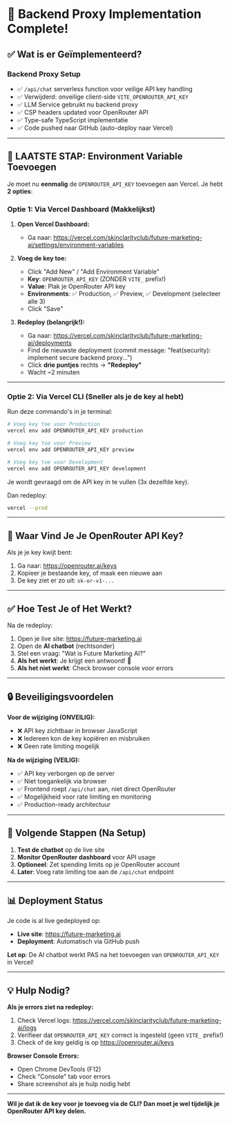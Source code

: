 # 🔐 Backend Proxy Implementation Complete!

## ✅ Wat is er Geïmplementeerd?

### Backend Proxy Setup

- ✅ `/api/chat` serverless function voor veilige API key handling
- ✅ Verwijderd: onveilige client-side `VITE_OPENROUTER_API_KEY`
- ✅ LLM Service gebruikt nu backend proxy
- ✅ CSP headers updated voor OpenRouter API
- ✅ Type-safe TypeScript implementatie
- ✅ Code pushed naar GitHub (auto-deploy naar Vercel)

---

## 🚀 LAATSTE STAP: Environment Variable Toevoegen

Je moet nu **eenmalig** de `OPENROUTER_API_KEY` toevoegen aan Vercel. Je hebt **2 opties**:

### **Optie 1: Via Vercel Dashboard (Makkelijkst)**

1. **Open Vercel Dashboard:**
   - Ga naar: https://vercel.com/skinclarityclub/future-marketing-ai/settings/environment-variables

2. **Voeg de key toe:**
   - Click "Add New" / "Add Environment Variable"
   - **Key**: `OPENROUTER_API_KEY` (ZONDER `VITE_` prefix!)
   - **Value**: Plak je OpenRouter API key
   - **Environments**: ✅ Production, ✅ Preview, ✅ Development (selecteer alle 3)
   - Click "Save"

3. **Redeploy (belangrijk!):**
   - Ga naar: https://vercel.com/skinclarityclub/future-marketing-ai/deployments
   - Find de nieuwste deployment (commit message: "feat(security): implement secure backend proxy...")
   - Click **drie puntjes** rechts → **"Redeploy"**
   - Wacht ~2 minuten

---

### **Optie 2: Via Vercel CLI (Sneller als je de key al hebt)**

Run deze commando's in je terminal:

```bash
# Voeg key toe voor Production
vercel env add OPENROUTER_API_KEY production

# Voeg key toe voor Preview
vercel env add OPENROUTER_API_KEY preview

# Voeg key toe voor Development
vercel env add OPENROUTER_API_KEY development
```

Je wordt gevraagd om de API key in te vullen (3x dezelfde key).

Dan redeploy:

```bash
vercel --prod
```

---

## 🔑 Waar Vind Je Je OpenRouter API Key?

Als je je key kwijt bent:

1. Ga naar: https://openrouter.ai/keys
2. Kopieer je bestaande key, of maak een nieuwe aan
3. De key ziet er zo uit: `sk-or-v1-...`

---

## ✅ Hoe Test Je of Het Werkt?

Na de redeploy:

1. Open je live site: https://future-marketing.ai
2. Open de **AI chatbot** (rechtsonder)
3. Stel een vraag: "Wat is Future Marketing AI?"
4. **Als het werkt**: Je krijgt een antwoord! 🎉
5. **Als het niet werkt**: Check browser console voor errors

---

## 🔒 Beveiligingsvoordelen

**Voor de wijziging (ONVEILIG):**

- ❌ API key zichtbaar in browser JavaScript
- ❌ Iedereen kon de key kopiëren en misbruiken
- ❌ Geen rate limiting mogelijk

**Na de wijziging (VEILIG):**

- ✅ API key verborgen op de server
- ✅ Niet toegankelijk via browser
- ✅ Frontend roept `/api/chat` aan, niet direct OpenRouter
- ✅ Mogelijkheid voor rate limiting en monitoring
- ✅ Production-ready architectuur

---

## 🎯 Volgende Stappen (Na Setup)

1. **Test de chatbot** op de live site
2. **Monitor OpenRouter dashboard** voor API usage
3. **Optioneel**: Zet spending limits op je OpenRouter account
4. **Later**: Voeg rate limiting toe aan de `/api/chat` endpoint

---

## 📊 Deployment Status

Je code is al live gedeployed op:

- **Live site**: https://future-marketing.ai
- **Deployment**: Automatisch via GitHub push

**Let op**: De AI chatbot werkt PAS na het toevoegen van `OPENROUTER_API_KEY` in Vercel!

---

## 💡 Hulp Nodig?

**Als je errors ziet na redeploy:**

1. Check Vercel logs: https://vercel.com/skinclarityclub/future-marketing-ai/logs
2. Verifieer dat `OPENROUTER_API_KEY` correct is ingesteld (geen `VITE_` prefix!)
3. Check of de key geldig is op https://openrouter.ai/keys

**Browser Console Errors:**

- Open Chrome DevTools (F12)
- Check "Console" tab voor errors
- Share screenshot als je hulp nodig hebt

---

**Wil je dat ik de key voor je toevoeg via de CLI? Dan moet je wel tijdelijk je OpenRouter API key delen.**
